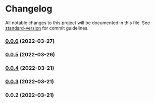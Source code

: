 # Changelog

All notable changes to this project will be documented in this file. See [standard-version](https://github.com/conventional-changelog/standard-version) for commit guidelines.

### [0.0.6](https://github.com/ParamagicDev/konnors-pc/compare/v0.0.5...v0.0.6) (2022-03-27)

### [0.0.5](https://github.com/ParamagicDev/konnors-pc/compare/v0.0.4...v0.0.5) (2022-03-26)

### [0.0.4](https://github.com/ParamagicDev/konnors-pc/compare/v0.0.3...v0.0.4) (2022-03-21)

### [0.0.3](https://github.com/ParamagicDev/konnors-pc/compare/v0.0.2...v0.0.3) (2022-03-21)

### 0.0.2 (2022-03-21)
